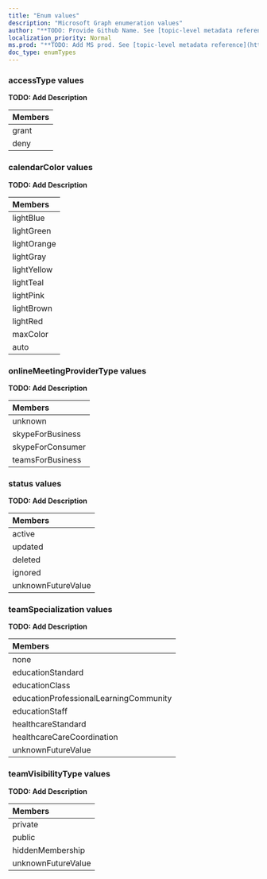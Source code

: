 ```yaml
---
title: "Enum values"
description: "Microsoft Graph enumeration values"
author: "**TODO: Provide Github Name. See [topic-level metadata reference](https://msgo.azurewebsites.net/add/document/guidelines/metadata.html#topic-level-metadata)**"
localization_priority: Normal
ms.prod: "**TODO: Add MS prod. See [topic-level metadata reference](https://msgo.azurewebsites.net/add/document/guidelines/metadata.html#topic-level-metadata)**"
doc_type: enumTypes
---
```


### accessType values 


**TODO: Add Description**

|Members|
|:---|
|grant|
|deny|

### calendarColor values 

**TODO: Add Description**

|Members|
|:---|
|lightBlue|
|lightGreen|
|lightOrange|
|lightGray|
|lightYellow|
|lightTeal|
|lightPink|
|lightBrown|
|lightRed|
|maxColor|
|auto|

### onlineMeetingProviderType values 

**TODO: Add Description**

|Members|
|:---|
|unknown|
|skypeForBusiness|
|skypeForConsumer|
|teamsForBusiness|

### status values 

**TODO: Add Description**

|Members|
|:---|
|active|
|updated|
|deleted|
|ignored|
|unknownFutureValue|

### teamSpecialization values 

**TODO: Add Description**

|Members|
|:---|
|none|
|educationStandard|
|educationClass|
|educationProfessionalLearningCommunity|
|educationStaff|
|healthcareStandard|
|healthcareCareCoordination|
|unknownFutureValue|

### teamVisibilityType values 

**TODO: Add Description**

|Members|
|:---|
|private|
|public|
|hiddenMembership|
|unknownFutureValue|


